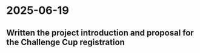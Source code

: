 # 2025-06-19
## Written the project introduction and proposal for the Challenge Cup registration
##
